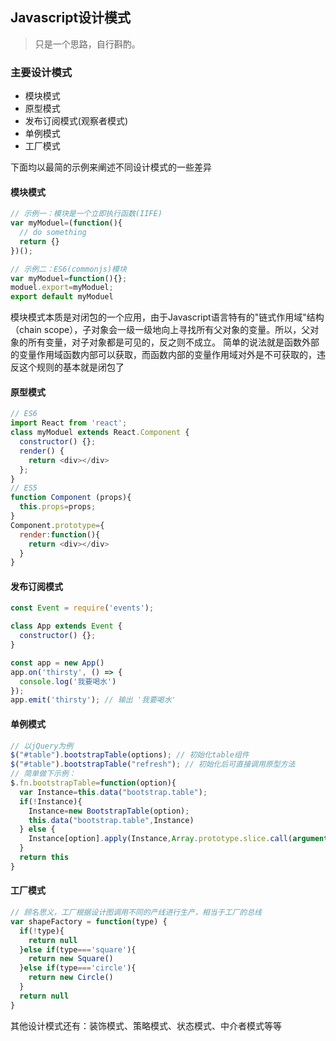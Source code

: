 ## Javascript设计模式

> 只是一个思路，自行斟酌。

### 主要设计模式

- 模块模式
- 原型模式
- 发布订阅模式(观察者模式)
- 单例模式
- 工厂模式

下面均以最简的示例来阐述不同设计模式的一些差异

#### 模块模式

```javascript
// 示例一：模块是一个立即执行函数(IIFE)
var myModuel=(function(){
  // do something
  return {}
})();

// 示例二：ES6(commonjs)模块
var myModuel=function(){};
moduel.export=myModuel;
export default myModuel
```
模块模式本质是对闭包的一个应用，由于Javascript语言特有的"链式作用域"结构（chain scope），子对象会一级一级地向上寻找所有父对象的变量。所以，父对象的所有变量，对子对象都是可见的，反之则不成立。
简单的说法就是函数外部的变量作用域函数内部可以获取，而函数内部的变量作用域对外是不可获取的，违反这个规则的基本就是闭包了

#### 原型模式

```javascript
// ES6
import React from 'react';
class myModuel extends React.Component {
  constructor() {};
  render() {
    return <div></div>
  };
}
// ES5
function Component (props){
  this.props=props;
}
Component.prototype={
  render:function(){
    return <div></div>
  }
}
```

#### 发布订阅模式

```javascript
const Event = require('events');

class App extends Event {
  constructor() {};
}

const app = new App()
app.on('thirsty', () => {
  console.log('我要喝水')
});
app.emit('thirsty'); // 输出 '我要喝水'
```
#### 单例模式

```javascript
// 以jQuery为例
$("#table").bootstrapTable(options); // 初始化table组件
$("#table").bootstrapTable("refresh"); // 初始化后可直接调用原型方法
// 简单做下示例：
$.fn.bootstrapTable=function(option){
  var Instance=this.data("bootstrap.table");
  if(!Instance){
    Instance=new BootstrapTable(option);
    this.data("bootstrap.table",Instance)
  } else {
    Instance[option].apply(Instance,Array.prototype.slice.call(arguments, 1));
  }
  return this
}
```
#### 工厂模式

```javascript
// 顾名思义，工厂根据设计图调用不同的产线进行生产，相当于工厂的总线
var shapeFactory = function(type) {
  if(!type){
    return null
  }else if(type==='square'){
    return new Square()
  }else if(type==='circle'){
    return new Circle()
  }
  return null
}
```
其他设计模式还有：装饰模式、策略模式、状态模式、中介者模式等等